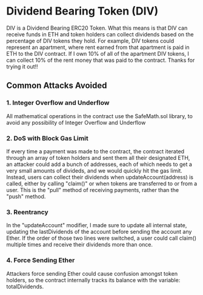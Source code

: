 # Dividend Bearing Token (DIV)

DIV is a Dividend Bearing ERC20 Token. What this means is that DIV can receive funds in ETH and token holders can collect dividends based on the percentage of DIV tokens they hold. For example, DIV tokens could represent an apartment, where rent earned from that apartment is paid in ETH to the DIV contract. If I own 10% of all of the apartment DIV tokens, I can collect 10% of the rent money that was paid to the contract. Thanks for trying it out!!
## Common Attacks Avoided

### 1. Integer Overflow and Underflow
All mathematical operations in the contract use the SafeMath.sol library, to avoid any possibility of Integer Overflow and Underflow
	
### 2. DoS with Block Gas Limit

If every time a payment was made to the contract, the contract iterated through an array of token holders and sent them all their designated ETH, an attacker could add a bunch of addresses, each of which needs to get a very small amounts of divideds, and we would quickly hit the gas limit. Instead, users can collect their dividends when updateAccount(address) is called, either by calling "claim()" or when tokens are transferred to or from a user. This is the "pull" method of receiving payments, rather than the "push" method.

### 3. Reentrancy

In the "updateAccount" modifier, I made sure to update all internal state, updating the lastDividends of the account before sending the account any Ether. If the order of those two lines were switched, a user could call claim() multiple times and receive their dividends more than once. 

### 4. Force Sending Ether

Attackers force sending Ether could cause confusion amongst token holders, so the contract internally tracks its balance with the variable: totalDividends.